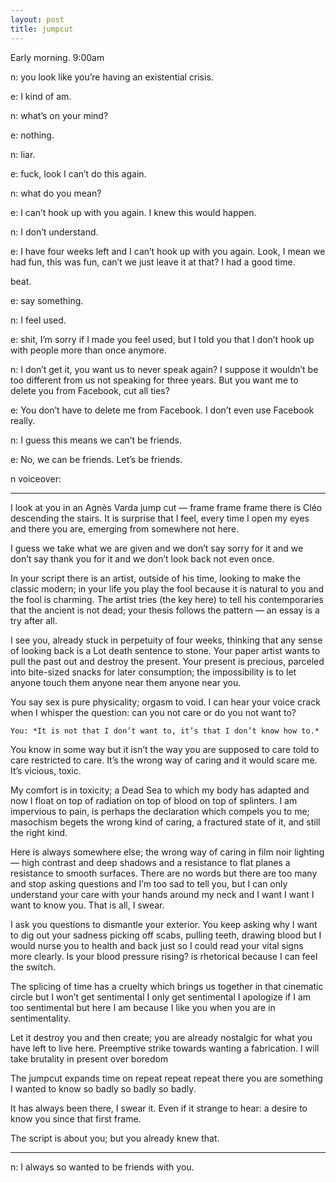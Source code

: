 ```yaml
---
layout: post
title: jumpcut
---
```


Early morning. 9:00am

n: you look like you’re having an existential crisis.

e: I kind of am.

n: what’s on your mind?

e: nothing.

n: liar.

e: fuck, look I can’t do this again.

n: what do you mean?

e: I can’t hook up with you again. I knew this would happen.

n: I don’t understand.

e: I have four weeks left and I can’t hook up with you again. Look, I mean we had fun, this was fun, can’t we just leave it at that? I had a good time. 

beat.

e: say something.

n: I feel used.

e: shit, I’m sorry if I made you feel used, but I told you that I don’t hook up with people more than once anymore.

n: I don’t get it, you want us to never speak again? I suppose it wouldn’t be too different from us not speaking for three years. But you want me to delete you from Facebook, cut all ties?

e: You don’t have to delete me from Facebook. I don’t even use Facebook really.

n: I guess this means we can’t be friends.

e: No, we can be friends. Let’s be friends.

n voiceover:

***

I look at you in an Agnès Varda jump cut — frame frame frame there is Cléo descending the stairs. It is surprise that I feel, every time I open my eyes and there you are, emerging from somewhere not here. 

I guess we take what we are given and we don’t say sorry for it and we don’t say thank you for it and we don’t look back not even once.

In your script there is an artist, outside of his time, looking to make the classic modern; in your life you play the fool because it is natural to you and the fool is charming. The artist tries (the key here) to tell his contemporaries that the ancient is not dead; your thesis follows the pattern — an essay is a try after all.

I see you, already stuck in perpetuity of four weeks, thinking that any sense of looking back is a Lot death sentence to stone. Your paper artist wants to pull the past out and destroy the present. Your present is precious, parceled into bite-sized snacks for later consumption; the impossibility is to let anyone touch them anyone near them anyone near you.

You say sex is pure physicality; orgasm to void. I can hear your voice crack when I whisper the question: can you not care or do you not want to? 

	You: *It is not that I don’t want to, it’s that I don’t know how to.*

You know in some way but it isn’t the way you are supposed to care told to care restricted to care. It’s the wrong way of caring and it would scare me. It’s vicious, toxic.

My comfort is in toxicity; a Dead Sea to which my body has adapted and now I float on top of radiation on top of blood on top of splinters. I am impervious to pain, is perhaps the declaration which compels you to me; masochism begets the wrong kind of caring, a fractured state of it, and still the right kind.

Here is always somewhere else; the wrong way of caring in film noir lighting — high contrast and deep shadows and a resistance to flat planes a resistance to smooth surfaces. There are no words but there are too many and stop asking questions and I’m too sad to tell you, but I can only understand your care with your hands around my neck and I want I want I want to know you. That is all, I swear. 

I ask you questions to dismantle your exterior. You keep asking why I want to dig out your sadness picking off scabs, pulling teeth, drawing blood but I would nurse you to health and back just so I could read your vital signs more clearly. Is your blood pressure rising? is rhetorical because I can feel the switch.

The splicing of time has a cruelty which brings us together in that cinematic circle but I won’t get sentimental I only get sentimental I apologize if I am too sentimental but here I am because I like you when you are in sentimentality.

Let it destroy you and then create; you are already nostalgic for what you have left to live here. Preemptive strike towards wanting a fabrication. I will take brutality in present over boredom

The jumpcut expands time on repeat repeat repeat there you are something I wanted to know so badly so badly so badly. 

It has always been there, I swear it. Even if it strange to hear: a desire to know you since that first  frame. 

The script is about you; but you already knew that.

***

n: I always so wanted to be friends with you.

